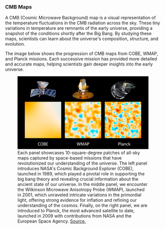 ### CMB Maps

A CMB (Cosmic Microwave Background) map is a visual representation of the temperature fluctuations in the CMB radiation across the sky. These tiny variations in temperature are remnants of the early universe, providing a snapshot of the conditions shortly after the Big Bang. By studying these maps, scientists can learn about the universe's composition, structure, and evolution.

The image below shows the progression of CMB maps from COBE, WMAP, and Planck missions. Each successive mission has provided more detailed and accurate maps, helping scientists gain deeper insights into the early universe.

<figure>
<img src="media/cmb_progress.jpg" />
<figcaption>
Each panel showcases 10-square-degree patches of all-sky maps captured by space-based missions that have revolutionized our understanding of the universe. The left panel introduces NASA's Cosmic Background Explorer (COBE), launched in 1989, which played a pivotal role in supporting the big bang theory and revealing crucial information about the ancient state of our universe. In the middle panel, we encounter the Wilkinson Microwave Anisotropy Probe (WMAP), launched in 2001, which unraveled intricate variations in the primordial light, offering strong evidence for inflation and refining our understanding of the cosmos. Finally, on the right panel, we are introduced to Planck, the most advanced satellite to date, launched in 2009 with contributions from NASA and the European Space Agency.
<a href="https://photojournal.jpl.nasa.gov/catalog/PIA16874">Source.</a></figcaption>
</figure>